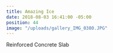 ```yaml
---
title: Amazing Ice
date: 2018-08-03 16:41:00 -05:00
position: 44
image: "/uploads/gallery_IMG_0380.JPG"
---
```


Reinforced Concrete Slab